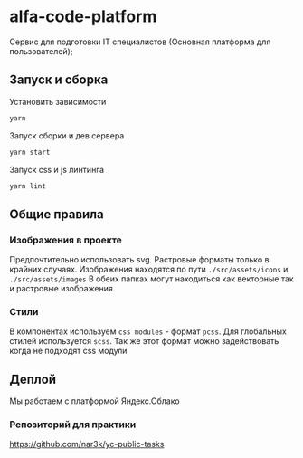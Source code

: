 # alfa-code-platform

Сервис для подготовки IT специалистов (Основная платформа для пользователей);

## Запуск и сборка

Установить зависимости

```javascript
yarn
```

Запуск сборки и дев сервера

```javascript
yarn start
```

Запуск css и js линтинга

```javascript
yarn lint
```

## Общие правила

### Изображения в проекте

Предпочтительно использовать svg. Растровые форматы только в крайних случаях.
Изображения находятся по пути `./src/assets/icons` и `./src/assets/images`
В обеих папках могут находиться как векторные так и растровые изображения

### Стили

В компонентах используем `css modules` - формат `pcss`.
Для глобальных стилей используется `scss`. Так же этот формат можно задействовать когда не подходят css модули

## Деплой

Мы работаем с платформой Яндекс.Облако

### Репозиторий для практики

https://github.com/nar3k/yc-public-tasks
